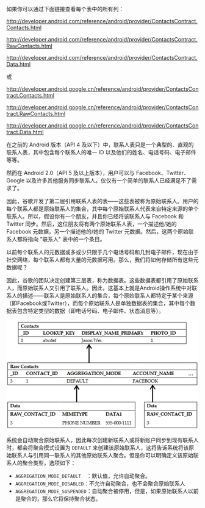 如果你可以通过下面链接查看每个表中的所有列：

<http://developer.android.com/reference/android/provider/ContactsContract.Contacts.html>

<http://developer.android.com/reference/android/provider/ContactsContract.RawContacts.html>

<http://developer.android.com/reference/android/provider/ContactsContract.Data.html>

或

<http://developer.android.google.cn/reference/android/provider/ContactsContract.Contacts.html>

<http://developer.android.google.cn/reference/android/provider/ContactsContract.RawContacts.html>

<http://developer.android.google.cn/reference/android/provider/ContactsContract.Data.html>

在之前的 Android 版本（API 4 及以下）中，联系人表只是一个典型的、直观的联系人表，其中包含每个联系人的唯一  ID 以及他们的姓名、电话号码、电子邮件等等。

然而在 Android 2.0（API 5 及以上版本），用户可以与 Facebook、Twitter、Google 以及许多其他服务同步联系人。仅仅有一个简单的联系人已经满足不了需求了。

因此，谷歌开发了第二层引用联系人表的表——这些表被称为原始联系人。用户的每个联系人都是原始联系人的集合，其中每个原始联系人代表来自特定来源的单个联系人。所以，假设你有一个朋友，并且你已经将该联系人与 Facebook 和 Twitter 同步。然后，这位朋友将有两个原始联系人表，一个描述他/她的 Facebook 元数据，另一个描述他的/她的 Twitter 元数据。然后，这两个原始联系人都将指向 "联系人" 表中的一个条目。

以前每个联系人的元数据或多或少只限于几个电话号码和几封电子邮件，现在由于社交网络，每个联系人都有大量的元数据可用。那么，我们将如何存储所有这些元数据呢？

因此，谷歌的团队决定创建第三层表，称为数据表。这些数据表都引用了原始联系人，而原始联系人又引用了联系人。因此，这基本上就是Android操作系统中对联系人的描述——联系人是原始联系人的集合，每个原始联系人都特定于某个来源（即Facebook或Twitter），而每个原始联系人是单独数据表的集合，其中每个数据表包含特定类型的数据（即电话号码、电子邮件、状态消息等）。

![01](./images/01.png)

系统会自动聚合原始联系人，因此每次创建新联系人或将新账户同步到现有联系人时，都会将聚合模式设置为 `DEFAULT` 来创建该原始联系人，这将告诉系统将该原始联系人与引用同一联系人的其他原始联系人聚合。但是你可以明确定义该原始联系人的聚合类型，选项如下：

+ `AGGREGATION_MODE_DEFAULT  `：默认值，允许自动聚合。
+ `AGGREGATION_MODE_DISABLED`：不允许自动聚合，也不会聚合原始联系人
+ `AGGREGATION_MODE_SUSPENDED`：自动聚合被停用，但是，如果原始联系人以前是聚合的，那么它将保持聚合状态。
